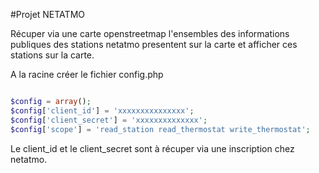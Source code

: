 #Projet NETATMO

Récuper via une carte openstreetmap l'ensembles des 
informations publiques des stations 
netatmo presentent sur la carte et afficher ces stations sur la carte. 

A la racine créer le fichier config.php
````php

$config = array();
$config['client_id'] = 'xxxxxxxxxxxxxxx';
$config['client_secret'] = 'xxxxxxxxxxxxxx';
$config['scope'] = 'read_station read_thermostat write_thermostat';
````

Le client_id et le client_secret sont à récuper via une inscription chez netatmo.
